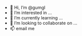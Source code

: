 - 👋 Hi, I’m @gumgl
- 👀 I’m interested in ...
- 🌱 I’m currently learning ...
- 💞️ I’m looking to collaborate on ...
- 📫 email me

<!---
gumgl/gumgl is a ✨ special ✨ repository because its `README.md` (this file) appears on your GitHub profile.
You can click the Preview link to take a look at your changes.
--->
